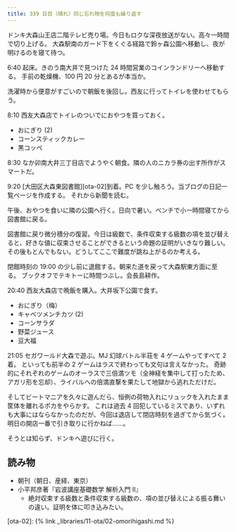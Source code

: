 ```yaml
---
title: 339 日目（晴れ）同じ忘れ物を何度も繰り返す
---
```


ドンキ大森山王店二階テレビ売り場。今日もロクな深夜放送がない。高々一時間で切り上げる。
大森駅南のガード下をくぐる経路で鈴ヶ森公園へ移動し、夜が明けるのを寝て待つ。

6:40 起床。きのう南大井で見つけた 24 時間営業のコインランドリーへ移動する。
手前の乾燥機、100 円 20 分とあるが本当か。

洗濯時から便意がすごいので朝飯を後回し。西友に行ってトイレを使わせてもらう。

8:10 西友大森店でトイレのついでにおやつを買っておく。

* おにぎり (2)
* コーンスティックカレー
* 黒コッペ

8:30 なか卯南大井三丁目店でようやく朝食。隣の人のニカラ券の出す所作がスマートだ。

9:20 [大田区大森東図書館][ota-02]到着。PC を少し触ろう。当ブログの日記一覧ページを作成する。
それから新聞を読む。

午後、おやつを食いに隣の公園へ行く。日向で暑い。ベンチで小一時間寝てから図書館に戻る。

図書館に戻り微分積分の復習。今日は級数で、条件収束する級数の項を並び替えると、好きな値に収束させることができるという命題の証明がいきなり難しい。
その後もとんでもない。どうしてここで難度が跳ね上がるのか考える。

閉館時刻の 19:00 の少し前に退館する。朝来た道を戻って大森駅東方面に至る。
ブックオフでテキトーに時間つぶし。会長島耕作。

20:40 西友大森店で晩飯を購入。大井坂下公園で食す。

* おにぎり（梅）
* キャベツメンチカツ (2)
* コーンサラダ
* 野菜ジュース
* 豆大福

21:05 セガワールド大森で遊ぶ。MJ 幻球バトル半荘を 4 ゲームやってすべて 2 着。
といっても前半の 2 ゲームはラスで終わっても文句は言えなかった。
奇跡的にそれぞれのゲームのオーラスで三倍満ツモ（全神経を集中して打ったため、アガリ形を忘却）、ライバルへの倍満直撃を果たして地獄から逃れただけだ。

そしてビートマニアを久々に遊んだら、恒例の荷物入れにリュックを入れたまま筐体を離れるポカをやらかす。
これは過去 4 回犯しているミスであり、いずれも大事にはならなかったのだが、今回は退店して閉店時刻を過ぎてから気づく。
明日の開店一番で引き取りに行かねば……。

そうとは知らず、ドンキへ遊びに行く。

## 読み物

* 朝刊（朝日、産経、東京）
* 小平邦彦著『岩波講座基礎数学 解析入門 II』
  * 絶対収束する級数と条件収束する級数の、項の並び替えによる振る舞いの違い。証明を体に叩き込みたい。

[ota-02]: {% link _libraries/11-ota/02-omorihigashi.md %}
